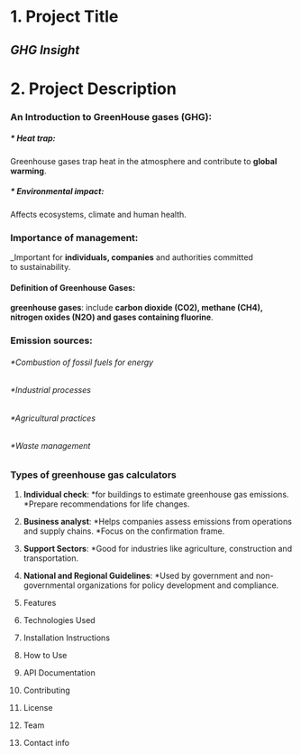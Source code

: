 # 1. Project Title 
## *GHG Insight*   
# 2. Project Description 
###    An Introduction to GreenHouse gases (GHG):
##### * *Heat trap*:  
   Greenhouse gases trap heat in the atmosphere and contribute to **global warming**.
##### * *Environmental impact*: 
   Affects ecosystems, climate and human health.
### Importance of management: 
_Important for **individuals, companies** and authorities committed to sustainability.
#### Definition of Greenhouse Gases:
**greenhouse gases**: include **carbon dioxide (CO2), methane (CH4), nitrogen oxides (N2O) and gases containing fluorine**.
### Emission sources:
###### *Combustion of fossil fuels for energy
###### *Industrial processes
###### *Agricultural practices
###### *Waste management
### Types of greenhouse gas calculators
1. **Individual check**:
*for buildings to estimate greenhouse gas emissions.
*Prepare recommendations for life changes.
2. **Business analyst**:
*Helps companies assess emissions from operations and supply chains.
*Focus on the confirmation frame.
3. **Support Sectors**:
*Good for industries like agriculture, construction and transportation.
4. **National and Regional Guidelines**:
*Used by government and non-governmental organizations for policy development and compliance.

3. Features
4. Technologies Used
5. Installation Instructions
6. How to Use
7. API Documentation
8. Contributing
9. License
10. Team
11. Contact info
